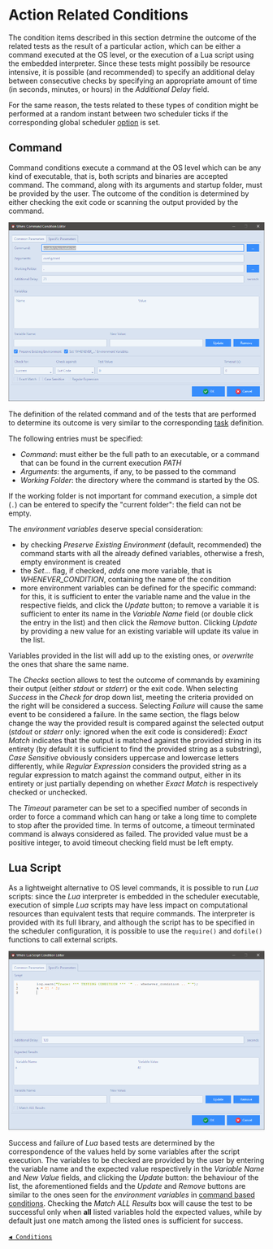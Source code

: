# Action Related Conditions

The condition items described in this section detrmine the outcome of the related tests as the result of a particular action, which can be either a command executed at the OS level, or the execution of a Lua script using the embedded interpreter. Since these tests might possibily be resource intensive, it is possible (and recommended) to specify an additional delay between consecutive checks by specifying an appropriate amount of time (in seconds, minutes, or hours) in the _Additional Delay_ field.

For the same reason, the tests related to these types of condition might be performed at a random instant between two scheduler ticks if the corresponding global scheduler [option](cfgform.md#scheduler-parameters) is set.


## Command

Command conditions execute a command at the OS level which can be any kind of executable, that is, both scripts and binaries are accepted command. The command, along with its arguments and startup folder, must be provided by the user. The outcome of the condition is determined by either checking the exit code or scanning the output provided by the command.

![WhenCondCommand](graphics/when-cond-command.png)

The definition of the related command and of the tests that are performed to determine its outcome is very similar to the corresponding [task](tasks.md#command) definition.

The following entries must be specified:

* _Command_: must either be the full path to an executable, or a command that can be found in the current execution _PATH_
* _Arguments_: the arguments, if any, to be passed to the command
* _Working Folder_: the directory where the command is started by the OS.

If the working folder is not important for command execution, a simple dot (`.`) can be entered to specify the "current folder": the field can not be empty.

The _environment variables_ deserve special consideration:

* by checking _Preserve Existing Environment_ (default, recommended) the command starts with all the already defined variables, otherwise a fresh, empty environment is created
* the _Set..._ flag, if checked, _adds_ one more variable, that is _WHENEVER_CONDITION_, containing the name of the condition
* more environment variables can be defined for the specific command: for this, it is sufficient to enter the variable name and the value in the respective fields, and click the _Update_ button; to remove a variable it is sufficient to enter its name in the _Variable Name_ field (or double click the entry in the list) and then click the _Remove_ button. Clicking _Update_ by providing a new value for an existing variable will update its value in the list.

Variables provided in the list will add up to the existing ones, or _overwrite_ the ones that share the same name.

The _Checks_ section allows to test the outcome of commands by examining their output (either _stdout_ or _stderr_) or the exit code. When selecting _Success_ in the _Check for_ drop down list, meeting the criteria provided on the right will be considered a success. Selecting _Failure_ will cause the same event to be considered a failure. In the same section, the flags below change the way the provided result is compared against the selected output (_stdout_ or _stderr_ only: ignored when the exit code is considered): _Exact Match_ indicates that the output is matched against the provided string in its entirety (by default it is sufficient to find the provided string as a substring), _Case Sensitive_ obviously considers uppercase and lowercase letters differently, while _Regular Expression_ considers the provided string as a regular expression to match against the command output, either in its entirety or just partially depending on whether _Exact Match_ is respectively checked or unchecked.

The _Timeout_ parameter can be set to a specified number of seconds in order to force a command which can hang or take a long time to complete to stop after the provided time. In terms of outcome, a timeout terminated command is always considered as failed. The provided value must be a positive integer, to avoid timeout checking field must be left empty.


## Lua Script

As a lightweight alternative to OS level commands, it is possible to run _Lua_ scripts: since the _Lua_ interpreter is embedded in the scheduler executable, execution of simple _Lua_ scripts may have less impact on computational resources than equivalent tests that require commands. The interpreter is provided with its full library, and although the script has to be specified in the scheduler configuration, it is possible to use the `require()` and `dofile()` functions to call external scripts.

![WhenCondLua](graphics/when-cond-lua.png)

Success and failure of _Lua_ based tests are determined by the correspondence of the values held by some variables after the script execution. The variables to be checked are provided by the user by entering the variable name and the expected value respectively in the _Variable Name_ and _New Value_ fields, and clicking the _Update_ button: the behaviour of the list, the aforementioned fields and the _Update_ and _Remove_ buttons are similar to the ones seen for the _environment variables_ in [command based conditions](#command). Checking the _Match ALL Results_ box will cause the test to be successful only when **all** listed variables hold the expected values, while by default just one match among the listed ones is sufficient for success.


[`◀ Conditions`](conditions.md)
